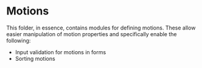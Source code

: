 # Motions

This folder, in essence, contains modules for defining motions. These allow easier manipulation of motion properties and specifically enable the following:

- Input validation for motions in forms
- Sorting motions
